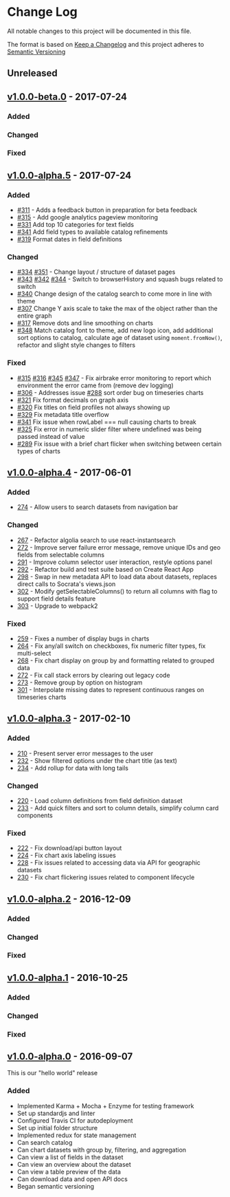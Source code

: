 # Change Log
All notable changes to this project will be documented in this file.

The format is based on [Keep a Changelog](http://keepachangelog.com/)
and this project adheres to [Semantic Versioning](http://semver.org/)

## Unreleased

## [v1.0.0-beta.0](https://github.com/DataSF/open-data-explorer/compare/v1.0.0-alpha.4...v1.0.0-beta.0) - 2017-07-24

### Added

### Changed

### Fixed

## [v1.0.0-alpha.5](https://github.com/DataSF/open-data-explorer/compare/v1.0.0-alpha.4...v1.0.0-alpha.5) - 2017-07-24

### Added

-   [#311](https://github.com/DataSF/open-data-explorer/pull/311) - Adds a feedback button in preparation for beta feedback
-   [#315](https://github.com/DataSF/open-data-explorer/pull/315) - Add google analytics pageview monitoring
-   [#331](https://github.com/DataSF/open-data-explorer/issues/331 "Add Top 10 Categories for Text Fields") Add top 10 categories for text fields
-   [#341](https://github.com/DataSF/open-data-explorer/issues/341 "When rowLabel null TypeError: Cannot read property 'toLowerCase' of null") Add field types to available catalog refinements
-   [#319](https://github.com/DataSF/open-data-explorer/issues/319 "Format Dates in the Metadata Stats Table") Format dates in field definitions

### Changed


-   [#334](https://github.com/DataSF/open-data-explorer/pull/334 "more style changes; redesigns secondary navbar") [#351](https://github.com/DataSF/open-data-explorer/pull/351) - Change layout / structure of dataset pages
-   [#343](https://github.com/DataSF/open-data-explorer/pull/343 "fix browser history bug in dataset nav") [#342](https://github.com/DataSF/open-data-explorer/pull/342) [#344](https://github.com/DataSF/open-data-explorer/pull/344) - Switch to browserHistory and squash bugs related to switch
-   [#340](https://github.com/DataSF/open-data-explorer/pull/340) Change design of the catalog search to come more in line with theme
-   [#307](https://github.com/DataSF/open-data-explorer/issues/307) Change Y axis scale to take the max of the object rather than the entire graph
-   [#317](https://github.com/DataSF/open-data-explorer/issues/317) Remove dots and line smoothing on charts
-   [#348](https://github.com/DataSF/open-data-explorer/pull/348) Match catalog font to theme, add new logo icon, add additional sort options to catalog, calculate age of dataset using `moment.fromNow()`, refactor and slight style changes to filters

### Fixed

-   [#315](https://github.com/DataSF/open-data-explorer/pull/315) [#316](https://github.com/DataSF/open-data-explorer/pull/316) [#345](https://github.com/DataSF/open-data-explorer/pull/345) [#347](https://github.com/DataSF/open-data-explorer/pull/347) - Fix airbrake error monitoring to report which environment the error came from (remove dev logging)
-   [#306](https://github.com/DataSF/open-data-explorer/pull/306) - Addresses issue [#288](https://github.com/DataSF/open-data-explorer/issues/288 "Sort order bug when grouping a date/time dimension") sort order bug on timeseries charts
-   [#321](https://github.com/DataSF/open-data-explorer/issues/321) Fix format decimals on graph axis
-   [#320](https://github.com/DataSF/open-data-explorer/issues/320) Fix titles on field profiles not always showing up
-   [#329](https://github.com/DataSF/open-data-explorer/issues/329) Fix metadata title overflow
-   [#341](https://github.com/DataSF/open-data-explorer/issues/341 "When rowLabel null TypeError: Cannot read property 'toLowerCase' of null") Fix issue when rowLabel === null causing charts to break
-   [#325](https://github.com/DataSF/open-data-explorer/issues/325) Fix error in numeric slider filter where undefined was being passed instead of value
-   [#289](https://github.com/DataSF/open-data-explorer/issues/289) Fix issue with a brief chart flicker when switching between certain types of charts

## [v1.0.0-alpha.4](https://github.com/DataSF/open-data-explorer/compare/v1.0.0-alpha.3...v1.0.0-alpha.4) - 2017-06-01

### Added
- [274](https://github.com/DataSF/open-data-explorer/pull/274) - Allow users to search datasets from navigation bar

### Changed
- [267](https://github.com/DataSF/open-data-explorer/pull/267) - Refactor algolia search to use react-instantsearch
- [272](https://github.com/DataSF/open-data-explorer/pull/272) - Improve server failure error message, remove unique IDs and geo fields from selectable columns
- [291](https://github.com/DataSF/open-data-explorer/pull/291) - Improve column selector user interaction, restyle options panel
- [292](https://github.com/DataSF/open-data-explorer/pull/292) - Refactor build and test suite based on Create React App
- [298](https://github.com/DataSF/open-data-explorer/pull/298) - Swap in new metadata API to load data about datasets, replaces direct calls to Socrata's views.json
- [302](https://github.com/DataSF/open-data-explorer/pull/302) - Modify getSelectableColumns() to return all columns with flag to support field details feature
- [303](https://github.com/DataSF/open-data-explorer/pull/303) - Upgrade to webpack2

### Fixed
- [259](https://github.com/DataSF/open-data-explorer/pull/259) - Fixes a number of display bugs in charts
- [264](https://github.com/DataSF/open-data-explorer/pull/264) - Fix any/all switch on checkboxes, fix numeric filter types, fix multi-select
- [268](https://github.com/DataSF/open-data-explorer/pull/268) - Fix chart display on group by and formatting related to grouped data
- [272](https://github.com/DataSF/open-data-explorer/pull/272) - Fix call stack errors by clearing out legacy code
- [273](https://github.com/DataSF/open-data-explorer/pull/273) - Remove group by option on histogram
- [301](https://github.com/DataSF/open-data-explorer/pull/301) - Interpolate missing dates to represent continuous ranges on timeseries charts

## [v1.0.0-alpha.3](https://github.com/DataSF/open-data-explorer/compare/v1.0.0-alpha.2...v1.0.0-alpha.3) - 2017-02-10

### Added
- [210](https://github.com/DataSF/open-data-explorer/pull/210) - Present server error messages to the user
- [232](https://github.com/DataSF/open-data-explorer/pull/232) - Show filtered options under the chart title (as text)
- [234](https://github.com/DataSF/open-data-explorer/pull/234) - Add rollup for data with long tails

### Changed
- [220](https://github.com/DataSF/open-data-explorer/pull/220) - Load column definitions from field definition dataset
- [233](https://github.com/DataSF/open-data-explorer/pull/233) - Add quick filters and sort to column details, simplify column card components

### Fixed
- [222](https://github.com/DataSF/open-data-explorer/pull/222) - Fix download/api button layout
- [224](https://github.com/DataSF/open-data-explorer/pull/224) - Fix chart axis labeling issues
- [228](https://github.com/DataSF/open-data-explorer/pull/228) - Fix issues related to accessing data via API for geographic datasets
- [230](https://github.com/DataSF/open-data-explorer/pull/230) - Fix chart flickering issues related to component lifecycle

## [v1.0.0-alpha.2](https://github.com/DataSF/open-data-explorer/compare/v1.0.0-alpha.1...v1.0.0-alpha.2) - 2016-12-09

### Added

### Changed

### Fixed

## [v1.0.0-alpha.1](https://github.com/DataSF/open-data-explorer/compare/v1.0.0-alpha.0...v1.0.0-alpha.1) - 2016-10-25

### Added

### Changed

### Fixed

## [v1.0.0-alpha.0](https://github.com/DataSF/open-data-explorer/compare/init...v1.0.0-alpha.0) - 2016-09-07

This is our "hello world" release

### Added

- Implemented Karma + Mocha + Enzyme for testing framework
- Set up standardjs and linter
- Configured Travis CI for autodeployment
- Set up initial folder structure
- Implemented redux for state management
- Can search catalog
- Can chart datasets with group by, filtering, and aggregation
- Can view a list of fields in the dataset
- Can view an overview about the dataset
- Can view a table preview of the data
- Can download data and open API docs
- Began semantic versioning



